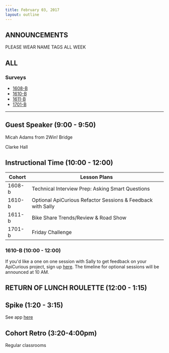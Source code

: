 ```yaml
---
title: February 03, 2017
layout: outline
---
```


## ANNOUNCEMENTS
PLEASE WEAR NAME TAGS ALL WEEK

## ALL

### Surveys
*   [1608-B]()
*   [1610-B]()
*   [1611-B]()
*   [1701-B](https://goo.gl/forms/dTWgsogUDBZOSw3S2)

***

## Guest Speaker (9:00 - 9:50)

Micah Adams from 2Win! Bridge

Clarke Hall

## Instructional Time (10:00 - 12:00)

| Cohort | Lesson Plans |
| ------ | ------------ |
| 1608-b | Technical Interview Prep: Asking Smart Questions |
| 1610-b | Optional ApiCurious Refactor Sessions & Feedback with Sally |
| 1611-b | Bike Share Trends/Review & Road Show |
| 1701-b | Friday Challenge |

### 1610-B (10:00 - 12:00)

If you'd like a one on one session with Sally to get feedback on your ApiCurious project, sign up [here](https://goo.gl/forms/nsAUGmPylQO3K2UC2). The timeline for optional sessions will be announced at 10 AM.

## RETURN OF LUNCH ROULETTE (12:00 - 1:15)

## Spike (1:20 - 3:15)

See app [here](https://turing-fridays.firebaseapp.com/)

## Cohort Retro (3:20-4:00pm)

Regular classrooms
